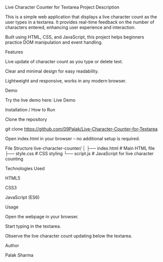 Live Character Counter for Textarea
Project Description

This is a simple web application that displays a live character count as the user types in a textarea. It provides real-time feedback on the number of characters entered, enhancing user experience and interaction.

Built using HTML, CSS, and JavaScript, this project helps beginners practice DOM manipulation and event handling.

Features

Live update of character count as you type or delete text.

Clear and minimal design for easy readability.

Lightweight and responsive, works in any modern browser.

Demo

Try the live demo here:
Live Demo

Installation / How to Run

Clone the repository

git clone https://github.com/09Palak/Live-Character-Counter-for-Textarea



Open index.html in your browser – no additional setup is required.

File Structure
live-character-counter/
│
├── index.html      # Main HTML file
├── style.css       # CSS styling
└── script.js       # JavaScript for live character counting

Technologies Used

HTML5

CSS3

JavaScript (ES6)

Usage

Open the webpage in your browser.

Start typing in the textarea.

Observe the live character count updating below the textarea.

Author

Palak Sharma

